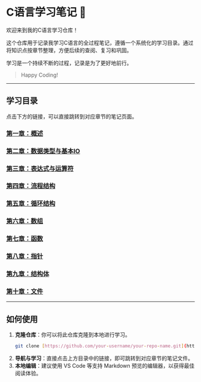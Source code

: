 # C语言学习笔记 📖

欢迎来到我的C语言学习仓库！

这个仓库用于记录我学习C语言的全过程笔记，遵循一个系统化的学习目录。通过将知识点按章节整理，方便后续的查阅、复习和巩固。

学习是一个持续不断的过程，记录是为了更好地前行。
> Happy Coding!

---

## 学习目录

点击下方的链接，可以直接跳转到对应章节的笔记页面。

### [第一章：概述](./01-概述.md)
### [第二章：数据类型与基本IO](./02-数据类型与基本IO.md)
### [第三章：表达式与运算符](./03-表达式与运算符.md)
### [第四章：流程结构](./04-流程结构.md)
### [第五章：循环结构](./05-循环结构.md)
### [第六章：数组](./06-数组.md)
### [第七章：函数](./07-函数.md)
### [第八章：指针](./08-指针.md)
### [第九章：结构体](./09-结构体.md)
### [第十章：文件](./10-文件.md)

---

## 如何使用

1.  **克隆仓库**：你可以将此仓库克隆到本地进行学习。
    ```bash
    git clone [https://github.com/your-username/your-repo-name.git](https://github.com/your-username/your-repo-name.git)
    ```
2.  **导航与学习**：直接点击上方目录中的链接，即可跳转到对应章节的笔记文件。
3.  **本地编辑**：建议使用 VS Code 等支持 Markdown 预览的编辑器，以获得最佳阅读体验。
